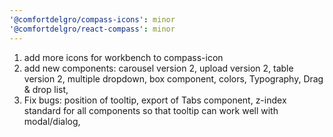 ```yaml
---
'@comfortdelgro/compass-icons': minor
'@comfortdelgro/react-compass': minor
---
```


1. add more icons for workbench to compass-icon
2. add new components: carousel version 2, upload version 2, table version 2, multiple dropdown, box component, colors, Typography, Drag & drop list,
3. Fix bugs: position of tooltip, export of Tabs component, z-index standard for all components so that tooltip can work well with modal/dialog,
